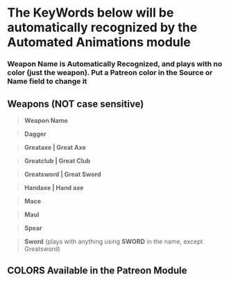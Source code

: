 # The KeyWords below will be automatically recognized by the Automated Animations module

### Weapon Name is Automatically Recognized, and plays with no color (just the weapon). Put a Patreon color in the Source or Name field to change it

## Weapons  (NOT case sensitive)

>**Weapon Name**

>**Dagger**

>**Greataxe | Great Axe**

>**Greatclub | Great Club**

>**Greatsword | Great Sword**

>**Handaxe | Hand axe**

>**Mace**

>**Maul**

>**Spear**

>**Sword** (plays with anything using **SWORD** in the name, except Greatsword)

## COLORS Available in the Patreon Module

